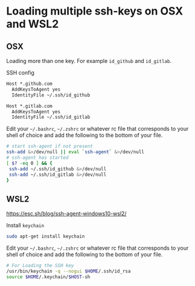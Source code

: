 # Loading multiple ssh-keys on OSX and WSL2

## OSX

Loading more than one key. For example `id_github` and `id_gitlab`.

SSH config

```txt
Host *.github.com
  AddKeysToAgent yes
  IdentityFile ~/.ssh/id_github

Host *.gitlab.com
  AddKeysToAgent yes
  IdentityFile ~/.ssh/id_gitlab
```

Edit your `~/.bashrc`, `~/.zshrc` or whatever rc file that corresponds to your shell of choice and add the following to the bottom of your file.

```sh
# start ssh-agent if not present
ssh-add &>/dev/null || eval `ssh-agent` &>/dev/null
# ssh-agent has started
[ $? -eq 0 ] && {
 ssh-add ~/.ssh/id_github &>/dev/null
 ssh-add ~/.ssh/id_gitlab &>/dev/null
}
```

## WSL2

<https://esc.sh/blog/ssh-agent-windows10-wsl2/>

Install `keychain`

```sh
sudo apt-get install keychain
```

Edit your `~/.bashrc`, `~/.zshrc` or whatever rc file that corresponds to your shell of choice and add the following to the bottom of your file.

```sh
# For Loading the SSH key
/usr/bin/keychain -q --nogui $HOME/.ssh/id_rsa
source $HOME/.keychain/$HOST-sh
```
